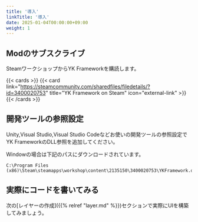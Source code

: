 ```yaml
---
title: '導入'
linkTitle: '導入'
date: 2025-01-04T00:00:00+09:00
weight: 1
---
```


## Modのサブスクライブ

SteamワークショップからYK Frameworkを購読します。

{{< cards >}}
  {{< card link="https://steamcommunity.com/sharedfiles/filedetails/?id=3400020753" title="YK Framework on Steam" icon="external-link" >}}
{{< /cards >}}


## 開発ツールの参照設定

Unity,Visual Studio,Visual Studio Codeなどお使いの開発ツールの参照設定でYK FrameworkのDLL参照を追加してください。

Windowの場合は下記のパスにダウンロードされています。
```
C:\Program Files (x86)\Steam\steamapps\workshop\content\2135150\3400020753\YKFramework.dll
```

## 実際にコードを書いてみる

次の[レイヤーの作成]({{% relref "layer.md" %}})セクションで実際にUIを構築してみましょう。
